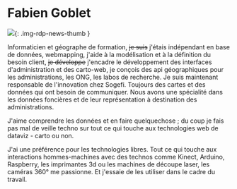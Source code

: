 # Fabien Goblet

![](https://cdn.geotribu.fr/img/internal/contributeurs/fgob.jfif){: .img-rdp-news-thumb }

Informaticien et géographe de formation, ~~je suis~~ j'étais indépendant en base de données, webmapping, j'aide à la modélisation et à la définition du besoin client, ~~je développe~~ j'encadre le développement des interfaces d'administration et des carto-web, je conçois des api géographiques pour les administrations, les ONG, les labos de recherche.
Je suis maintenant responsable de l'innovation chez Sogefi. Toujours des cartes et des données qui ont besoin de communiquer. Nous avons une spécialité dans les données foncières et de leur représentation à destination des administrations.

J'aime comprendre les données et en faire quelquechose ; du coup je fais pas mal de veille techno sur tout ce qui touche aux technologies web de dataviz - carto ou non.

J'ai une préférence pour les technologies libres. Tout ce qui touche aux interactions hommes-machines avec des technos comme Kinect, Arduino, Raspberry, les imprimantes 3d ou les machines de découpe laser, les caméras 360° me passionne. Et j'essaie de les utiliser dans le cadre du travail.
